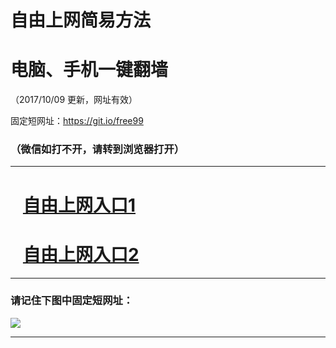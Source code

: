﻿# 自由上网简易方法

# 电脑、手机一键翻墙

（2017/10/09 更新，网址有效）

固定短网址：https://git.io/free99

### （微信如打不开，请转到浏览器打开）


***





# &nbsp;&nbsp; <a href="http://ft23612559.fwq-tz-1001.info/fwqtz01.html?t=100900131623 " target="_blank">自由上网入口1</a>
# &nbsp;&nbsp; <a href="http://ft2432529953.fwq-tz-1002.info/fwqtz02.html?t=100900119287 " target="_blank">自由上网入口2</a>
***

### 请记住下图中固定短网址：

<img src="https://s3-us-west-2.amazonaws.com/fwq-1001/yjfq-20170905okok.png" /> 


***

